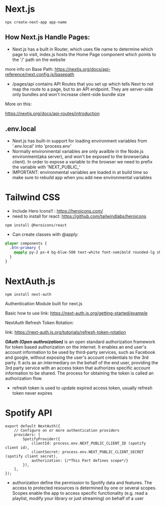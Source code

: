 # Next.js
````
npx create-next-app app-name
````
## How Next.js Handle Pages:
- Next.js has a built in Router, which uses file name to determine which page to visit, index.js hosts the Home Page component which points to the '/' path on the website

more info on Base Path:
https://nextjs.org/docs/api-reference/next.config.js/basepath

- /pages/api contains API Routes that you set up which tells Next to not map the route to a page, but to an API endpoint. They are server-side only bundles and won't increase client-side bundle size

More on this:

https://nextjs.org/docs/api-routes/introduction

## .env.local
- Next.js has built-in support for loading environment variables from '.env.local' into 'process.env'
- Normally environmental variables are only availble in the Node.js environment(aka server), and won't be exposed to the browser(aka client). In order to expose a variable to the browser we need to prefix the variable with 'NEXT_PUBLIC_'
- IMPORTANT: environmental variables are loaded in at build time so make sure to rebuild app when you add new environmental variables
# Tailwind CSS
- Include Hero Icons!! : https://heroicons.com/
- need to install for react: https://github.com/tailwindlabs/heroicons
````
npm install @heroicons/react
````
- Can create classes with @apply:
```css
@layer components {
  .btn-primary {
    @apply py-2 px-4 bg-blue-500 text-white font-semibold rounded-lg shadow-md hover:bg-blue-700 focus:outline-none focus:ring-2 focus:ring-blue-400 focus:ring-opacity-75;
  }
}

```

# NextAuth.js
```
npm install next-auth
```
Authentication Module built for next.js

Basic how to use link: 
https://next-auth.js.org/getting-started/example

NextAuth Refresh Token Rotation:

link: https://next-auth.js.org/tutorials/refresh-token-rotation

***OAuth (Open authroization)*** is an open standard authorization framework for token based authorization on the internet. It enables an end user's account information to be used by third-party services, such as Facebook and google, without exposing the user's account credentials to the 3rd party. It acts as an intermediary on the behalf of the end user, providing the 3rd party service with an access token that authorizes specific account information to be shared. The process for obtaining the token is called an authorization flow.
- refresh token is used to update expired access token, usually refresh token never expires

# Spotify API
```
export default NextAuth({
    // Configure on or more authentication providers
    providers: [
        SpotifyProvider({
            clientId: process.env.NEXT_PUBLIC_CLIENT_ID (spotify client id),
            clientSecret: process.env.NEXT_PUBLIC_CLIENT_SECRET (spotify client secret),
            authorization: {/*This Part defines scope*/}
        }),
    ],
});
```
- authorization define the permission to Spotify data and features. The access to protected resources is determined by one or several scopes. Scopes enable the app to access specific functionality (e.g. read a playlist, modify your library or just streaming) on behalf of a user

